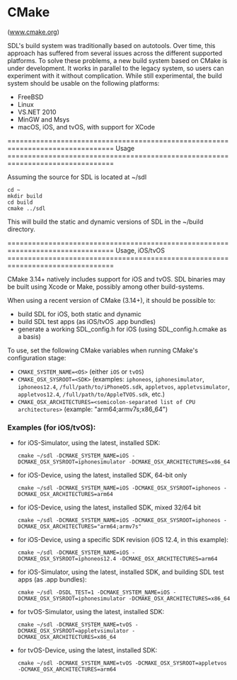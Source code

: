 CMake
================================================================================
(www.cmake.org)

SDL's build system was traditionally based on autotools. Over time, this approach has suffered from several issues across the different supported platforms. To solve these problems, a new build system
based on CMake is under development. It works in parallel to the legacy system, so users can experiment with it without complication. While still experimental, the build system should be usable on the
following platforms:

* FreeBSD
* Linux
* VS.NET 2010
* MinGW and Msys
* macOS, iOS, and tvOS, with support for XCode

================================================================================ Usage ================================================================================

Assuming the source for SDL is located at ~/sdl

    cd ~
    mkdir build
    cd build
    cmake ../sdl

This will build the static and dynamic versions of SDL in the ~/build directory.

================================================================================ Usage, iOS/tvOS ================================================================================

CMake 3.14+ natively includes support for iOS and tvOS. SDL binaries may be built using Xcode or Make, possibly among other build-systems.

When using a recent version of CMake (3.14+), it should be possible to:

- build SDL for iOS, both static and dynamic
- build SDL test apps (as iOS/tvOS .app bundles)
- generate a working SDL_config.h for iOS (using SDL_config.h.cmake as a basis)

To use, set the following CMake variables when running CMake's configuration stage:

- `CMAKE_SYSTEM_NAME=<OS>`   (either `iOS` or `tvOS`)
- `CMAKE_OSX_SYSROOT=<SDK>`  (examples: `iphoneos`, `iphonesimulator`, `iphoneos12.4`, `/full/path/to/iPhoneOS.sdk`,
  `appletvos`, `appletvsimulator`, `appletvos12.4`, `/full/path/to/AppleTVOS.sdk`, etc.)
- `CMAKE_OSX_ARCHITECTURES=<semicolon-separated list of CPU architectures>` (example: "arm64;armv7s;x86_64")

### Examples (for iOS/tvOS):

- for iOS-Simulator, using the latest, installed SDK:

  `cmake ~/sdl -DCMAKE_SYSTEM_NAME=iOS -DCMAKE_OSX_SYSROOT=iphonesimulator -DCMAKE_OSX_ARCHITECTURES=x86_64`

- for iOS-Device, using the latest, installed SDK, 64-bit only

  `cmake ~/sdl -DCMAKE_SYSTEM_NAME=iOS -DCMAKE_OSX_SYSROOT=iphoneos -DCMAKE_OSX_ARCHITECTURES=arm64`

- for iOS-Device, using the latest, installed SDK, mixed 32/64 bit

  `cmake ~/sdl -DCMAKE_SYSTEM_NAME=iOS -DCMAKE_OSX_SYSROOT=iphoneos -DCMAKE_OSX_ARCHITECTURES="arm64;armv7s"`

- for iOS-Device, using a specific SDK revision (iOS 12.4, in this example):

  `cmake ~/sdl -DCMAKE_SYSTEM_NAME=iOS -DCMAKE_OSX_SYSROOT=iphoneos12.4 -DCMAKE_OSX_ARCHITECTURES=arm64`

- for iOS-Simulator, using the latest, installed SDK, and building SDL test apps (as .app bundles):

  `cmake ~/sdl -DSDL_TEST=1 -DCMAKE_SYSTEM_NAME=iOS -DCMAKE_OSX_SYSROOT=iphonesimulator -DCMAKE_OSX_ARCHITECTURES=x86_64`

- for tvOS-Simulator, using the latest, installed SDK:

  `cmake ~/sdl -DCMAKE_SYSTEM_NAME=tvOS -DCMAKE_OSX_SYSROOT=appletvsimulator -DCMAKE_OSX_ARCHITECTURES=x86_64`

- for tvOS-Device, using the latest, installed SDK:

  `cmake ~/sdl -DCMAKE_SYSTEM_NAME=tvOS -DCMAKE_OSX_SYSROOT=appletvos -DCMAKE_OSX_ARCHITECTURES=arm64`
